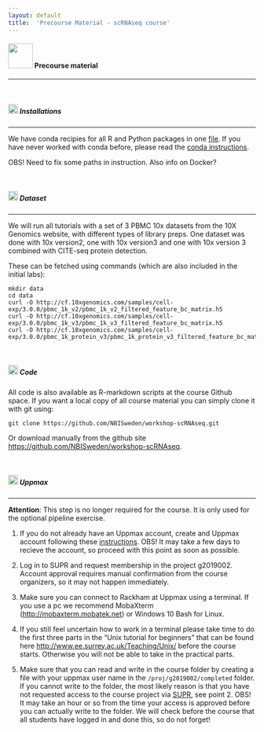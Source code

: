 ```yaml
---
layout: default
title:  'Precourse Material - scRNAseq course'
---
```


#### <img border="0" src="https://www.svgrepo.com/show/19652/maths-class-materials-cross-of-a-pencil-and-a-ruler.svg" width="50" height="50"> Precourse material
***

<br/>

##### <img border="0" src="https://www.svgrepo.com/show/4795/installation-symbol.svg" width="20" height="20"> Installations
***

We have conda recipies for all R and Python packages in one [file](labs/environment_r.yml). If you have never worked with conda before, please read the [conda instructions](conda_instructions.md).

OBS! Need to fix some paths in instruction.
Also info on Docker?

<br/>

##### <img border="0" src="https://www.svgrepo.com/show/20109/database.svg" width="20" height="20"> Dataset
***

We will run all tutorials with a set of 3 PBMC 10x datasets from the 10X Genomics website, with different types of library preps. One dataset was done with 10x version2, one with 10x version3 and one with 10x version 3 combined with CITE-seq protein detection.

These can be fetched using commands (which are also included in the initial labs):

```
mkdir data  
cd data
curl -O http://cf.10xgenomics.com/samples/cell-exp/3.0.0/pbmc_1k_v2/pbmc_1k_v2_filtered_feature_bc_matrix.h5
curl -O http://cf.10xgenomics.com/samples/cell-exp/3.0.0/pbmc_1k_v3/pbmc_1k_v3_filtered_feature_bc_matrix.h5
curl -O http://cf.10xgenomics.com/samples/cell-exp/3.0.0/pbmc_1k_protein_v3/pbmc_1k_protein_v3_filtered_feature_bc_matrix.h5
```

<br/>

##### <img border="0" src="https://www.svgrepo.com/show/26279/code-file.svg" width="20" height="20"> Code

All code is also available as R-markdown scripts at the course Github space. If you want a local copy of all course material you can simply clone it with git using:


    git clone https://github.com/NBISweden/workshop-scRNAseq.git


Or download manually from the github site https://github.com/NBISweden/workshop-scRNAseq.

<br/>


##### <img border="0" src="https://www.svgrepo.com/show/17086/server-client-exchange.svg" width="20" height="20"> Uppmax
***

**Attention**: This step is no longer required for the course. It is only used for the optional pipeline exercise.


1.   If you do not already have an Uppmax account, create and Uppmax account following these [instructions](files/Apply_for_Uppmax_account.pdf). OBS! It may take a few days to recieve the account, so proceed with this point as soon as possible.

2.   Log in to SUPR and request membership in the project g2019002. Account approval requires manual confirmation from the course organizers, so it may not happen immediately.

3.   Make sure you can connect to Rackham at Uppmax using a terminal. If you use a pc we recommend MobaXterm (http://mobaxterm.mobatek.net) or Windows 10 Bash for Linux.

4.   If you still feel uncertain how to work in a terminal please take time to do the first three parts in the “Unix tutorial for beginners” that can be found here http://www.ee.surrey.ac.uk/Teaching/Unix/ before the course starts. Otherwise you will not be able to take in the practical parts.  

5.   Make sure that you can read and write in the course folder by creating a file with your uppmax user name in the `/proj/g2019002/completed` folder. If you cannot write to the folder, the most likely reason is that you have not requested access to the course project via [SUPR](https://supr.snic.se/), see point 2. OBS! It may take an hour or so from the time your access is approved before you can actually write to the folder. We will check before the course that all students have logged in and done this, so do not forget!
